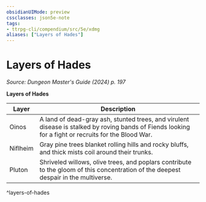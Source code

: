 ```yaml
---
obsidianUIMode: preview
cssclasses: json5e-note
tags:
- ttrpg-cli/compendium/src/5e/xdmg
aliases: ["Layers of Hades"]
---
```

# Layers of Hades
*Source: Dungeon Master's Guide (2024) p. 197* 

**Layers of Hades**

| Layer | Description |
|-------|-------------|
| Oinos | A land of dead-gray ash, stunted trees, and virulent disease is stalked by roving bands of Fiends looking for a fight or recruits for the Blood War. |
| Niflheim | Gray pine trees blanket rolling hills and rocky bluffs, and thick mists coil around their trunks. |
| Pluton | Shriveled willows, olive trees, and poplars contribute to the gloom of this concentration of the deepest despair in the multiverse. |
^layers-of-hades